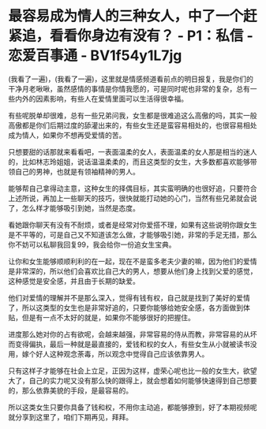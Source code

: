 # 最容易成为情人的三种女人，中了一个赶紧追，看看你身边有没有？ - P1：私信 - 恋爱百事通 - BV1f54y1L7jg

(我看了一遍)，(我看了一遍)，这里就是情感频道看前点的明日报复，我是你们的干净月老啾啾，虽然感情的事情是你情我愿的，可是同时呢也非常的复杂，总有一些内外的因素影响，有些人在爱情里面可以生活得很幸福。

有些呢脱单却很难，总有一些兄弟问我，女生都是很难追这么高傲的吗，其实一般高傲都是你们后期过度的舔灌出来的，有些女生还是蛮容易相处的，也很容易相处成为情人，如果你不想再受爱情的苦。

只想要甜的话那就来看看吧，一表面温柔的女人，表面温柔的女人那是相当的迷人的，比如林志玲姐姐，说话温温柔柔的，而且这类型的女生，大多数都喜欢能够带领自己的男神，也就是有领袖精神的男人。

能够帮自己拿得动主意，这种女生的择偶目标，其实蛮明确的也很好追，只要符合上述所说，再加上一些聊天的技巧，很快就能打动她的心门，当然有些兄弟就会说了，怎么样才能够吸引到她，当然是态度。

看她跟你聊天有没有不耐烦，或者是经常对你爱搭不理，如果有这些说明你跟女生是不平等的，可是自己又不知道该怎么做，才能够吸引她，非常的手足无措，那么你不妨可以私聊我回复99，我会给你一份追女生宝典。

让你和女生能够顺顺利利的在一起，现在不是蛮多老夫少妻的嘛，因为他们的爱情是非常深的，所以他们会喜欢比自己大的男人，想要从他们身上找到父爱的感觉，这种感觉是安全感，并且由于长期的缺爱。

他们对爱情的理解并不是那么深入，觉得有钱有权，自己就是找到了美好的爱情了，所以这类型的女生也是非常好追的，只要你能够给她安全感，各方面做到体贴，但是有一点不太好的就是，如果你不能够很好的把握住。

进度那么她对你的占有欲呢，会越来越强，非常容易的侍从而教，非常容易的从坏而变得偏执，最后一种就是最直接的，爱钱和权的女人，有些女生从小就被读书没用，嫁个好人这种观念荼毒，所以观念中觉得自己应该依靠男人。

只有这样子才能够在社会上立足，正因为这样，虚荣心呢也比一般的女生大，欲望大了，自己的实力呢又没有那么快的跟得上，就会想着如何能够快速得到自己想要的，那么依靠美貌的手段，是最容易的。

所以这类女生只要你具备了钱和权，不用你主动追，都能够撩到，好了本期视频呢就分享到这里了，咱们下期再见，拜拜。


